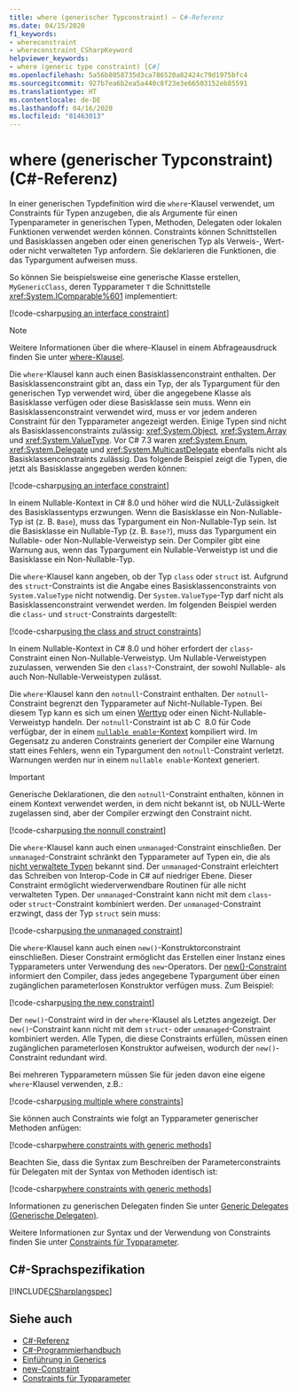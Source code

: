```yaml
---
title: where (generischer Typconstraint) – C#-Referenz
ms.date: 04/15/2020
f1_keywords:
- whereconstraint
- whereconstraint_CSharpKeyword
helpviewer_keywords:
- where (generic type constraint) [C#]
ms.openlocfilehash: 5a56b8058735d3ca786520a82424c79d1975bfc4
ms.sourcegitcommit: 927b7ea6b2ea5a440c8f23e3e66503152eb85591
ms.translationtype: HT
ms.contentlocale: de-DE
ms.lasthandoff: 04/16/2020
ms.locfileid: "81463013"
---
```

# <a name="where-generic-type-constraint-c-reference"></a>where (generischer Typconstraint) (C#-Referenz)

In einer generischen Typdefinition wird die `where`-Klausel verwendet, um Constraints für Typen anzugeben, die als Argumente für einen Typenparameter in generischen Typen, Methoden, Delegaten oder lokalen Funktionen verwendet werden können. Constraints können Schnittstellen und Basisklassen angeben oder einen generischen Typ als Verweis-, Wert- oder nicht verwalteten Typ anfordern. Sie deklarieren die Funktionen, die das Typargument aufweisen muss.

So können Sie beispielsweise eine generische Klasse erstellen, `MyGenericClass`, deren Typparameter `T` die Schnittstelle <xref:System.IComparable%601> implementiert:

[!code-csharp[using an interface constraint](~/samples/snippets/csharp/keywords/GenericWhereConstraints.cs#1)]

> [!NOTE]
> Weitere Informationen über die where-Klausel in einem Abfrageausdruck finden Sie unter [where-Klausel](where-clause.md).

Die `where`-Klausel kann auch einen Basisklassenconstraint enthalten. Der Basisklassenconstraint gibt an, dass ein Typ, der als Typargument für den generischen Typ verwendet wird, über die angegebene Klasse als Basisklasse verfügen oder diese Basisklasse sein muss. Wenn ein Basisklassenconstraint verwendet wird, muss er vor jedem anderen Constraint für den Typparameter angezeigt werden. Einige Typen sind nicht als Basisklassenconstraints zulässig: <xref:System.Object>, <xref:System.Array> und <xref:System.ValueType>. Vor C# 7.3 waren <xref:System.Enum>, <xref:System.Delegate> und <xref:System.MulticastDelegate> ebenfalls nicht als Basisklassenconstraints zulässig. Das folgende Beispiel zeigt die Typen, die jetzt als Basisklasse angegeben werden können:

[!code-csharp[using an interface constraint](~/samples/snippets/csharp/keywords/GenericWhereConstraints.cs#2)]

In einem Nullable-Kontext in C# 8.0 und höher wird die NULL-Zulässigkeit des Basisklassentyps erzwungen. Wenn die Basisklasse ein Non-Nullable-Typ ist (z. B. `Base`), muss das Typargument ein Non-Nullable-Typ sein. Ist die Basisklasse ein Nullable-Typ (z. B. `Base?`), muss das Typargument ein Nullable- oder Non-Nullable-Verweistyp sein. Der Compiler gibt eine Warnung aus, wenn das Typargument ein Nullable-Verweistyp ist und die Basisklasse ein Non-Nullable-Typ.

Die `where`-Klausel kann angeben, ob der Typ `class` oder `struct` ist. Aufgrund des `struct`-Constraints ist die Angabe eines Basisklassenconstraints von `System.ValueType` nicht notwendig. Der `System.ValueType`-Typ darf nicht als Basisklassenconstraint verwendet werden. Im folgenden Beispiel werden die `class`- und `struct`-Constraints dargestellt:

[!code-csharp[using the class and struct constraints](~/samples/snippets/csharp/keywords/GenericWhereConstraints.cs#3)]

In einem Nullable-Kontext in C# 8.0 und höher erfordert der `class`-Constraint einen Non-Nullable-Verweistyp. Um Nullable-Verweistypen zuzulassen, verwenden Sie den `class?`-Constraint, der sowohl Nullable- als auch Non-Nullable-Verweistypen zulässt.

Die `where`-Klausel kann den `notnull`-Constraint enthalten. Der `notnull`-Constraint begrenzt den Typparameter auf Nicht-Nullable-Typen. Bei diesem Typ kann es sich um einen [Werttyp](../builtin-types/value-types.md) oder einen Nicht-Nullable-Verweistyp handeln. Der `notnull`-Constraint ist ab C  8.0 für Code verfügbar, der in einem [`nullable enable`-Kontext](../../nullable-references.md#nullable-contexts) kompiliert wird. Im Gegensatz zu anderen Constraints generiert der Compiler eine Warnung statt eines Fehlers, wenn ein Typargument den `notnull`-Constraint verletzt. Warnungen werden nur in einem `nullable enable`-Kontext generiert.

> [!IMPORTANT]
> Generische Deklarationen, die den `notnull`-Constraint enthalten, können in einem Kontext verwendet werden, in dem nicht bekannt ist, ob NULL-Werte zugelassen sind, aber der Compiler erzwingt den Constraint nicht.

[!code-csharp[using the nonnull constraint](~/samples/snippets/csharp/keywords/GenericWhereConstraints.cs#NotNull)]

Die `where`-Klausel kann auch einen `unmanaged`-Constraint einschließen. Der `unmanaged`-Constraint schränkt den Typparameter auf Typen ein, die als [nicht verwaltete Typen](../builtin-types/unmanaged-types.md) bekannt sind. Der `unmanaged`-Constraint erleichtert das Schreiben von Interop-Code in C# auf niedriger Ebene. Dieser Constraint ermöglicht wiederverwendbare Routinen für alle nicht verwalteten Typen. Der `unmanaged`-Constraint kann nicht mit dem `class`- oder `struct`-Constraint kombiniert werden. Der `unmanaged`-Constraint erzwingt, dass der Typ `struct` sein muss:

[!code-csharp[using the unmanaged constraint](~/samples/snippets/csharp/keywords/GenericWhereConstraints.cs#4)]

Die `where`-Klausel kann auch einen `new()`-Konstruktorconstraint einschließen. Dieser Constraint ermöglicht das Erstellen einer Instanz eines Typparameters unter Verwendung des `new`-Operators. Der [new()-Constraint](new-constraint.md) informiert den Compiler, dass jedes angegebene Typargument über einen zugänglichen parameterlosen Konstruktor verfügen muss. Zum Beispiel:

[!code-csharp[using the new constraint](~/samples/snippets/csharp/keywords/GenericWhereConstraints.cs#5)]

Der `new()`-Constraint wird in der `where`-Klausel als Letztes angezeigt. Der `new()`-Constraint kann nicht mit dem `struct`- oder `unmanaged`-Constraint kombiniert werden. Alle Typen, die diese Constraints erfüllen, müssen einen zugänglichen parameterlosen Konstruktor aufweisen, wodurch der `new()`-Constraint redundant wird.

Bei mehreren Typparametern müssen Sie für jeden davon eine eigene `where`-Klausel verwenden, z.B.:

[!code-csharp[using multiple where constraints](~/samples/snippets/csharp/keywords/GenericWhereConstraints.cs#6)]

Sie können auch Constraints wie folgt an Typparameter generischer Methoden anfügen:

[!code-csharp[where constraints with generic methods](~/samples/snippets/csharp/keywords/GenericWhereConstraints.cs#7)]

Beachten Sie, dass die Syntax zum Beschreiben der Parameterconstraints für Delegaten mit der Syntax von Methoden identisch ist:

[!code-csharp[where constraints with generic methods](~/samples/snippets/csharp/keywords/GenericWhereConstraints.cs#8)]

Informationen zu generischen Delegaten finden Sie unter [Generic Delegates (Generische Delegaten)](../../programming-guide/generics/generic-delegates.md).

Weitere Informationen zur Syntax und der Verwendung von Constraints finden Sie unter [Constraints für Typparameter](../../programming-guide/generics/constraints-on-type-parameters.md).

## <a name="c-language-specification"></a>C#-Sprachspezifikation

 [!INCLUDE[CSharplangspec](~/includes/csharplangspec-md.md)]

## <a name="see-also"></a>Siehe auch

- [C#-Referenz](../index.md)
- [C#-Programmierhandbuch](../../programming-guide/index.md)
- [Einführung in Generics](../../programming-guide/generics/index.md)
- [new-Constraint](./new-constraint.md)
- [Constraints für Typparameter](../../programming-guide/generics/constraints-on-type-parameters.md)
